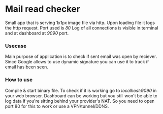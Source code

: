 # Mail read checker

Small app that is serving 1x1px image file via http. Upon loading file it logs the http request. Port used is _80_
Log of all connections is visible in terminal and at dashboard at _9090_ port.

### Usecase
Main purpose of application is to check if sent email was open by reciever. 
Since Google allows to use dynamic signature you can use it to track if email has been seen.

### How to use
Compile & start binary file.
To check if it is working go to _localhost:9090_ in your web browser.
Dashboard can be working but you still won't be able to log data if you're sitting behind your provider's NAT. So you need to open port 80 for this to work or use a VPN/tunnel/DDNS.
